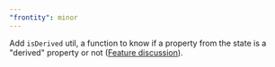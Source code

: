 ```yaml
---
"frontity": minor
---
```


Add `isDerived` util, a function to know if a property from the state is a "derived" property or not ([Feature discussion](https://community.frontity.org/t/isderived-util/3493)).
